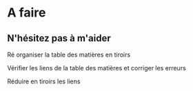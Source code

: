 
# A faire

## N'hésitez pas à m'aider

Ré organiser la table des matières en tiroirs

Vérifier les liens de la table des matières et corriger les erreurs

Réduire en tiroirs les liens
